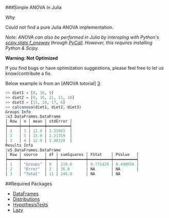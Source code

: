 ###Simple ANOVA In Julia

_Why_

Could not find a pure Julia ANOVA implementation.

_Note: ANOVA can also be performed in Julia by interoping with Python's [scipy.stats.f\_oneway][2] through [PyCall][1]. However, this requires installing Python & Scipy._


__Warning: Not Optimized__

If you find bugs or have optimization suggestions, please feel free to let us know/contribute a fix.


Below example is from an [ANOVA tutorial] [3]

```julia
>> diet1 = [8, 16, 9]
>> diet2 = [9, 16, 21, 11, 18]
>> diet3 = [15, 10, 17, 6]
>> calcanova(diet1, diet2, diet3) 
Groups Info
3x3 DataFrames.DataFrame
│ Row │ n │ mean │ stdError │
┝━━━━━┿━━━┿━━━━━━┿━━━━━━━━━━┥
│ 1   │ 3 │ 11.0 │ 2.51661  │
│ 2   │ 5 │ 15.0 │ 2.21359  │
│ 3   │ 4 │ 12.0 │ 2.48328  │
Results Info
3x5 DataFrames.DataFrame
│ Row │ source   │ df │ sumSquares │ FStat    │ PValue   │
┝━━━━━┿━━━━━━━━━━┿━━━━┿━━━━━━━━━━━━┿━━━━━━━━━━┿━━━━━━━━━━┥
│ 1   │ "Groups" │ 9  │ 210.0      │ 0.771429 │ 0.490658 │
│ 2   │ "Error"  │ 2  │ 36.0       │ NA       │ NA       │
│ 3   │ "Total"  │ 11 │ 246.0      │ NA       │ NA

```


##Required Packages

* [DataFrames][4]
* [Distributions][5]
* [HypothesisTests][6]
* [Lazy][7]


[1]: https://github.com/stevengj/PyCall.jl
[2]: http://docs.scipy.org/doc/scipy/reference/generated/scipy.stats.f_oneway.html
[3]: http://people.stat.sc.edu/hendrixl/stat205/Lecture%20Notes/ANOVA%20S12.pdf
[4]: https://github.com/JuliaStats/DataFrames.jl
[5]: https://github.com/JuliaStats/Distributions.jl
[6]: https://github.com/JuliaStats/HypothesisTests.jl
[7]: https://github.com/MikeInnes/Lazy.jl
